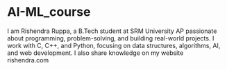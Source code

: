 # AI-ML_course
I am Rishendra Ruppa, a B.Tech student at SRM University AP passionate about programming, problem-solving, and building real-world projects. I work with C, C++, and Python, focusing on data structures, algorithms, AI, and web development. I also share knowledge on my website rishendra.com
